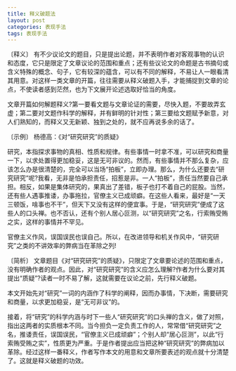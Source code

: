 ```yaml
---
title: 释义破题法
layout: post
categories: 表现手法
tags: 表现手法
---
```


〔释义〕 有不少议论文的题目，只是提出论题，并不表明作者对客观事物的认识和态度，它只是限定了文章议论的范围和重点；还有些议论文的命题是古书摘句或含义特殊的概念、句子，它有较深的蕴含，可以有不同的解释，不易让人一眼看清其用意。对这样一类文章的开篇，往往需要从释义破题入手，才能捕捉到文章的论点，不使读者感到茫然，也为下文展开论述选取好恰当的角度。

文章开篇如何解题释义?第一要看文题与文章论证的需要，尽快入题，不要故弄玄虚；第二要对文题作科学的解释，并有鲜明的针对性；第三要给文题赋予新意，对人们熟知的，而释义又无新颖、独到之处的，就不应再说多余的话了。

〔示例〕 杨德高：《对“研究研究”的质疑》

研究，本指探求事物的真相、性质和规律。有些事情一时拿不准，可以研究和商量一下，以求处置得更加稳妥，这是无可非议的。然而，有些事情并不那么复杂，应该怎么办是很清楚的，完全可以当场“拍板”，立即办理。那么，为什么还要去“研究研究”呢?我看，无非是怕承担责任，招惹是非。一人“拍板”，责任当然要自己承担。相反，如果是集体研究的，果真出了差错，板子也打不着自己的屁股。当然，还有些人遇事推诿，办事拖拉，官僚主义已成顽癖。在这些人看来，最好是“一天三顿饭，啥事也不干”，但天下又没有这样的便宜事。于是，“研究研究”便成了这些人的口头禅。也不否认，还有个别人居心叵测，以“研究研究”之名，行索贿受贿之实，这样的事情并不罕见。

官僚主义作风，误国误民也误自己。所以，在改进领导和机关作风中，“研究研究”之类的不讲效率的弊病当在革除之列!

〔简析〕 文章题目《对“研究研究”的质疑》，只限定了文章要论述的范围和重点，没有明确作者的观点。因此，对“研究研究”的含义应怎么理解?作者为什么要对其提出“质疑”?读者一时不易了解，这就需要在议论之前，先行释义破题。

本文开始先对“研究”一词的内涵作了科学的阐释，因而办事情，下决断，需要研究和商量，以求更加稳妥，是“无可非议”的。

接着，将“研究”的科学内涵与时下一些人“研究研究”的口头禅的含义，做了对照，指出这两者的实质根本不同。当今担负一定负责工作的人，常常借“研究研究”之名，推诿责任，误国误民，“官僚主义已成顽癖”；个别人却“居心叵测”，以此“行索贿受贿之实”，性质更为严重。于是作者提出应当把这种“研究研究”的弊病加以革除。经过这样一番释义，作者写作本文的用意和文章所要表述的观点就十分清楚了。这就是释义破题的功效。 